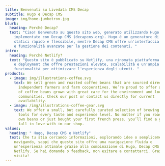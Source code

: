 ```yaml
---
title: Benvenuti su Livedata CMS Decap
subtitle: Hugo e Decap CMS
image: img/home-jumbotron.jpg
blurb:
  heading: Perchè Decap?
  text: "Ciao! Benvenuto su questo sito web, generato utilizzando Hugo e
    implementato con Decap CMS (decapcms.org). Hugo è un generatore di siti
    statici rapido e flessibile, mentre Decap CMS offre un'interfaccia intuitiva
    e funzionalità avanzate per la gestione dei contenuti. "
intro:
  heading: Perchè Netlify?
  text: "Questo sito è pubblicato su Netlify, una rinomata piattaforma di hosting
    e deployment che offre prestazioni elevate, scalabilità e un'ampia gamma di
    funzionalità per ottimizzare l'esperienza degli utenti. "
products:
  - image: img/illustrations-coffee.svg
    text: We sell green and roasted coffee beans that are sourced directly from
      independent farmers and farm cooperatives. We’re proud to offer a variety
      of coffee beans grown with great care for the environment and local
      communities. Check our post or contact us directly for current
      availability.
  - image: /img/illustrations-coffee-gear.svg
    text: We offer a small, but carefully curated selection of brewing gear and
      tools for every taste and experience level. No matter if you roast your
      own beans or just bought your first french press, you’ll find a gadget to
      fall in love with in our shop.
values:
  heading: " Hugo, Decap CMS e Netlify"
  text: Che tu stia cercando informazioni, esplorando idee o semplicemente
    navigando, sappi che questo sito offre una navigazione fluida e
    un'esperienza ottimale grazie alla combinazione di Hugo, Decap CMS e
    Netlify. Se hai domande o feedback, non esitare a contattarci. Grazie per la
    visita!
---
```

